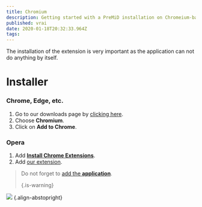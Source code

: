 ```yaml
---
title: Chromium
description: Getting started with a PreMiD installation on Chromeium-based browsers
published: vrai
date: 2020-01-18T20:32:33.964Z
tags:
---
```


The installation of the extension is very important as the application can not do anything by itself.

# Installer
### Chrome, Edge, etc.
1. Go to our downloads page by [clicking here](https://premid.app/downloads).
2. Choose **Chromium**.
3. Click on **Add to Chrome**.

### Opera
1. Add **[Install Chrome Extensions](https://addons.opera.com/en/extensions/details/install-chrome-extensions/)**.
2. Add [our extension](https://premid.app/downloads).

> Do not forget to [add the **application**](/install). 
> 
> {.is-warning}

![](https://img.icons8.com/color/2x/chrome.png) {.align-abstopright}
